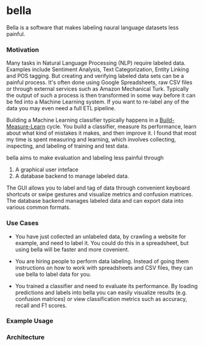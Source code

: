 # bella

Bella is a software that makes labeling naural language datasets less painful.

### Motivation

Many tasks in Natural Language Processing (NLP) require labeled data. Examples include Sentiment Analysis, Text Categorization, Entity Linking and POS tagging. But creating and verifying labeled data sets can be a painful process. It's often done using Google Spreadsheets, raw CSV files or through external services such as Amazon Mechanical Turk. Typically the output of such a process is then transformed in some way before it can be fed into a Machine Learning system. If you want to re-label any of the data you may even need a full ETL pipeline.

Building a Machine Learning classifier typically happens in a [Build-Measure-Learn](http://steveblank.com/2015/05/06/build-measure-learn-throw-things-against-the-wall-and-see-if-they-work/) cycle. You build a classifier, measure its performance, learn about what kind of mistakes it makes, and then improve it. I found that most my time is spent measuring and learning, which involves collecting, inspecting, and labeling of training and test data.

bella aims to make evaluation and labeling less painful through 

1. A graphical user inteface
2. A database backend to manage labeled data.

The GUI allows you to label and tag of data through convenient keyboard shortcuts or swipe gestures and visualize metrics and confusion matrices. The database backend manages labeled data and can export data into various common formats.

### Use Cases

- You have just collected an unlabeled data, by crawling a website for example, and need to label it. You could do this in a spreadsheet, but using bella will be faster and more covenient.

- You are hiring people to perform data labeling. Instead of going them instructions on how to work with spreadsheets and CSV files, they can use bella to label data for you. 

- You trained a classifier and need to evaluate its performance. By loading predictions and labels into bella you can easily visualize results (e.g. confusion matrices) or view classification metrics such as accuracy, recall and F1 scores.

### Example Usage

### Architecture

